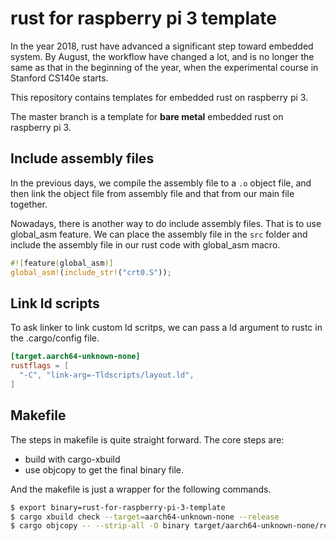 # rust for raspberry pi 3 template

In the year 2018, rust have advanced a significant step toward embedded system. By August, the workflow have changed a lot, and is no longer the same as that in the beginning of the year, when the experimental course in Stanford CS140e starts.

This repository contains templates for embedded rust on raspberry pi 3.

The master branch is a template for **bare metal** embedded rust on raspberry pi 3.

## Include assembly files

In the previous days, we compile the assembly file to a `.o` object file, and then link the object file from assembly file and that from our main file together.

Nowadays, there is another way to do include assembly files. That is to use global_asm feature.
We can place the assembly file in the `src` folder and include the assembly file in our rust code with global_asm macro.

```rust
#![feature(global_asm)]
global_asm!(include_str!("crt0.S"));
```

## Link ld scripts

To ask linker to link custom ld scritps, we can pass a ld argument to rustc in the .cargo/config file.

```toml
[target.aarch64-unknown-none]
rustflags = [
  "-C", "link-arg=-Tldscripts/layout.ld",
]
```

## Makefile

The steps in makefile is quite straight forward. The core steps are:

- build with cargo-xbuild
- use objcopy to get the final binary file.

And the makefile is just a wrapper for the following commands.

```bash
$ export binary=rust-for-raspberry-pi-3-template
$ cargo xbuild check --target=aarch64-unknown-none --release
$ cargo objcopy -- --strip-all -O binary target/aarch64-unknown-none/release/$(binary) build/$(binary)
```

